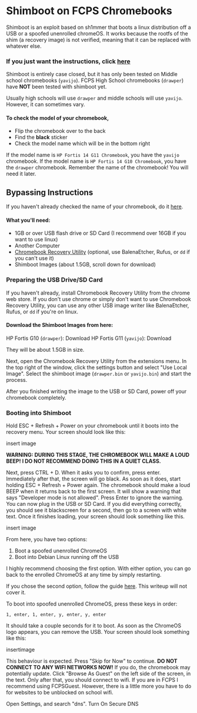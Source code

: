 # Shimboot on FCPS Chromebooks

Shimboot is an exploit based on sh1mmer that boots a linux distribution off a USB or a spoofed unenrolled chromeOS.
It works because the rootfs of the shim (a recovery image) is not verified, meaning that it can be replaced with whatever else.

### If you just want the instructions, click [here](abc)

Shimboot is entirely case closed, but it has only been tested on Middle school chromebooks (`yavijo`).
FCPS High School chromebooks (`drawper`) have **NOT** been tested with shimboot yet.

Usually high schools will use `drawper` and middle schools will use `yavijo`.
However, it can sometimes vary.

#### To check the model of your chromebook,
  - Flip the chromebook over to the back
  - Find the **black** sticker
  - Check the model name which will be in the bottom right

If the model name is `HP Fortis 14 G11 Chromebook`, you have the `yavijo` chromebook.
If the model name is `HP Fortis 14 G10 Chromebook`, you have the `drawper` chromebook.
Remember the name of the chromebook! You will need it later.

## Bypassing Instructions

If you haven't already checked the name of your chromebook, do it [here](abc).

#### What you'll need:
- 1GB or over USB flash drive or SD Card (I recommend over 16GB if you want to use linux)
- Another Computer
- [Chromebook Recovery Utility](abc) (optional, use BalenaEtcher, Rufus, or `dd` if you can't use it)
- Shimboot Images (about 1.5GB, scroll down for download)

### Preparing the USB Drive/SD Card
If you haven't already, install Chromebook Recovery Utility from the chrome web store.
If you don't use chrome or simply don't want to use Chromebook Recovery Utility, you can use any other USB image writer like BalenaEtcher, Rufus, or `dd` if you're on linux.

#### Download the Shimboot Images from here:
HP Fortis G10 (`drawper`): Download
HP Fortis G11 (`yavijo`): Download

They will be about 1.5GB in size.

Next, open the Chromebook Recovery Utility from the extensions menu.
In the top right of the window, click the settings button and select "Use Local Image".
Select the shimboot image (`drawper.bin` or `yavijo.bin`) and start the process.

After you finished writing the image to the USB or SD Card, power off your chromebook completely.

### Booting into Shimboot

Hold ESC + Refresh + Power on your chromebook until it boots into the recovery menu.
Your screen should look like this:

insert image

**WARNING: DURING THIS STAGE, THE CHROMEBOOK WILL MAKE A LOUD BEEP! I DO NOT RECOMMEND DOING THIS IN A QUIET CLASS.**

Next, press CTRL + D. When it asks you to confirm, press enter.
Immediately after that, the screen will go black. As soon as it does, start holding ESC + Refresh + Power again.
The chromebook should make a loud BEEP when it returns back to the first screen.
It will show a warning that says "Developer mode is not allowed". Press Enter to ignore the warning.
You can now plug in the USB or SD Card.
If you did everything correctly, you should see it blackscreen for a second, then go to a screen with white text.
Once it finishes loading, your screen should look something like this.

insert image

From here, you have two options:
1. Boot a spoofed unenrolled ChromeOS
2. Boot into Debian Linux running off the USB

I highly recommend choosing the first option.
With either option, you can go back to the enrolled ChromeOS at any time by simply restarting.

If you chose the second option, follow the guide [here](abc). This writeup will not cover it.

To boot into spoofed unenrolled ChromeOS, press these keys in order:

```
1, enter, 1, enter, y, enter, y, enter
```

It should take a couple seconds for it to boot. 
As soon as the ChromeOS logo appears, you can remove the USB.
Your screen should look something like this:

insertimage

This behaviour is expected. Press "Skip for Now" to continue.
**DO NOT CONNECT TO ANY WIFI NETWORKS NOW!** 
If you do, the chromebook may potentially update.
Click "Browse As Guest" on the left side of the screen, in the text.
Only after that, you should connect to wifi. 
If you are in FCPS I recommend using FCPSGuest.
However, there is a little more you have to do for websites to be unblocked on school wifi.

Open Settings, and search "dns".
Turn On Secure DNS



